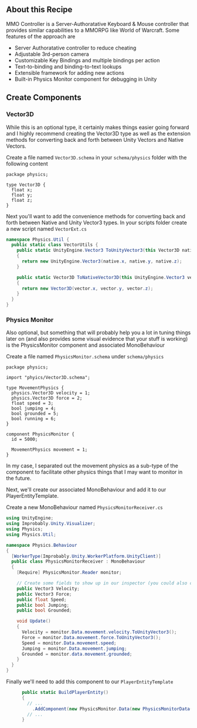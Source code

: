 ## About this Recipe

MMO Controller is a Server-Authoratative Keyboard & Mouse controller that provides
similar capabilities to a MMORPG like World of Warcraft. Some features of the
approach are

* Server Authoratative controller to reduce cheating
* Adjustable 3rd-person camera
* Customizable Key Bindings and multiple bindings per action
* Text-to-binding and binding-to-text lookups
* Extensible framework for adding new actions
* Built-in Physics Monitor component for debugging in Unity

## Create Components

### Vector3D

While this is an optional type, it certainly makes things easier going forward
and I highly recommend creating the Vector3D type as well as the extension methods
for converting back and forth between Unity Vectors and Native Vectors.

Create a file named `Vector3D.schema` in your `schema/physics`
folder with the following content

```schemalang
package physics;

type Vector3D {
  float x;
  float y;
  float z;
}
```

Next you'll want to add the convenience methods for converting back and forth
between Native and Unity Vector3 types. In your scripts folder create a new script named `VectorExt.cs`

```c#
namespace Physics.Util {
  public static class VectorUtils {
    public static UnityEngine.Vector3 ToUnityVector3(this Vector3D native)
    {
      return new UnityEngine.Vector3(native.x, native.y, native.z);
    }

    public static Vector3D ToNativeVector3D(this UnityEngine.Vector3 vector)
    {
      return new Vector3D(vector.x, vector.y, vector.z);
    }
  }
}
```

### Physics Monitor

Also optional, but something that will probably help you a lot in tuning things
later on (and also provides some visual evidence that your stuff is working) is
the PhysicsMonitor component and associated MonoBehaviour

Create a file named `PhysicsMonitor.schema` under `schema/physics`

```schemalang
package physics;

import "phyics/Vector3D.schema";

type MovementPhysics {
  physics.Vector3D velocity = 1;
  physics.Vector3D force = 2;
  float speed = 3;
  bool jumping = 4;
  bool grounded = 5;
  bool running = 6;
}

component PhysicsMonitor {
  id = 5000;

  MovementPhysics movement = 1;
}
```

In my case, I separated out the movement physics as a sub-type of the component
to facilitate other physics things that I may want to monitor in the future.

Next, we'll create our associated MonoBehaviour and add it to our PlayerEntityTemplate.

Create a new MonoBehaviour named `PhysicsMonitorReceiver.cs`

```C#
using UnityEngine;
using Improbably.Unity.Visualizer;
using Physics;
using Physics.Util;

namespace Physics.Behaviour
{
  [WorkerType(Improbably.Unity.WorkerPlatform.UnityClient)]
  public class PhysicsMonitorReceiver : MonoBehaviour
  {
    [Require] PhysicsMonitor.Reader monitor;

    // Create some fields to show up in our inspector (you could also create a serializable MovementPhysics wrapper for this)
    public Vector3 Velocity;
    public Vector3 Force;
    public float Speed;
    public bool Jumping;
    public bool Grounded;

    void Update()
    {
      Velocity = monitor.Data.movement.velocity.ToUnityVector3();
      Force = monitor.Data.movement.force.ToUnityVector3();
      Speed = monitor.Data.movement.speed;
      Jumping = monitor.Data.movement.jumping;
      Grounded = monitor.data.movement.grounded;
    }
  }
}
```

Finally we'll need to add this component to our `PlayerEntityTemplate`

```C#
      public static BuildPlayerEntity()
      {
        // ...
          .AddComponent(new PhysicsMonitor.Data(new PhysicsMonitorData()), CommonRequirementSets.PhysicsOnly)
        // ...
      }
```
